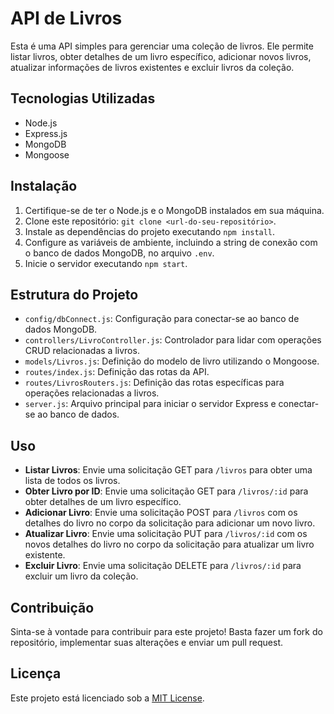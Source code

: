 # API de Livros

Esta é uma API simples para gerenciar uma coleção de livros. Ele permite listar livros, obter detalhes de um livro específico, adicionar novos livros, atualizar informações de livros existentes e excluir livros da coleção.

## Tecnologias Utilizadas

- Node.js
- Express.js
- MongoDB
- Mongoose

## Instalação

1. Certifique-se de ter o Node.js e o MongoDB instalados em sua máquina.
2. Clone este repositório: `git clone <url-do-seu-repositório>`.
3. Instale as dependências do projeto executando `npm install`.
4. Configure as variáveis de ambiente, incluindo a string de conexão com o banco de dados MongoDB, no arquivo `.env`.
5. Inicie o servidor executando `npm start`.

## Estrutura do Projeto

- `config/dbConnect.js`: Configuração para conectar-se ao banco de dados MongoDB.
- `controllers/LivroController.js`: Controlador para lidar com operações CRUD relacionadas a livros.
- `models/Livros.js`: Definição do modelo de livro utilizando o Mongoose.
- `routes/index.js`: Definição das rotas da API.
- `routes/LivrosRouters.js`: Definição das rotas específicas para operações relacionadas a livros.
- `server.js`: Arquivo principal para iniciar o servidor Express e conectar-se ao banco de dados.

## Uso

- **Listar Livros**: Envie uma solicitação GET para `/livros` para obter uma lista de todos os livros.
- **Obter Livro por ID**: Envie uma solicitação GET para `/livros/:id` para obter detalhes de um livro específico.
- **Adicionar Livro**: Envie uma solicitação POST para `/livros` com os detalhes do livro no corpo da solicitação para adicionar um novo livro.
- **Atualizar Livro**: Envie uma solicitação PUT para `/livros/:id` com os novos detalhes do livro no corpo da solicitação para atualizar um livro existente.
- **Excluir Livro**: Envie uma solicitação DELETE para `/livros/:id` para excluir um livro da coleção.

## Contribuição

Sinta-se à vontade para contribuir para este projeto! Basta fazer um fork do repositório, implementar suas alterações e enviar um pull request.

## Licença

Este projeto está licenciado sob a [MIT License](LICENSE).



